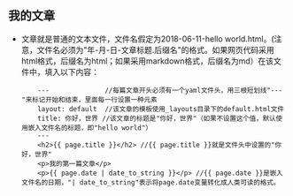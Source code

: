 ## 我的文章
- 文章就是普通的文本文件，文件名假定为2018-06-11-hello world.html。(注意，文件名必须为"年-月-日-文章标题.后缀名"的格式。如果网页代码采用html格式，后缀名为html；如果采用markdown格式，后缀名为md）在该文件中，填入以下内容：
    ```
        ---              //每篇文章开头必须有一个yaml文件头，用三根短划线"---"来标记开始和结束，里面每一行设置一种元素
        layout: default  //该文章的模板使用_layouts目录下的default.html文件 
        title: 你好，世界 //该文章的标题是"你好，世界"（如果不设置这个值，默认使用嵌入文件名的标题，即"hello world"）
        ---  
        <h2>{{ page.title }}</h2> //{{ page.title }}就是文件头中设置的"你好，世界"
        <p>我的第一篇文章</p>
        <p>{{ page.date | date_to_string }}</p> //{{ page.date }}是嵌入文件名的日期，"| date_to_string"表示将page.date变量转化成人类可读的格式。
    ```